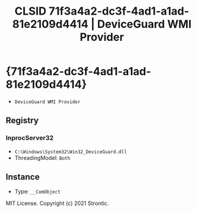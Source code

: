 ﻿---
title: "CLSID 71f3a4a2-dc3f-4ad1-a1ad-81e2109d4414 | DeviceGuard WMI Provider"
excerpt: What is COM-Object CLSID 71f3a4a2-dc3f-4ad1-a1ad-81e2109d4414?
---

# {71f3a4a2-dc3f-4ad1-a1ad-81e2109d4414}

* `DeviceGuard WMI Provider`

## Registry


### InprocServer32

* `C:\Windows\System32\Win32_DeviceGuard.dll`
* ThreadingModel: `Both`

## Instance

* Type: `__ComObject`

MIT License. Copyright (c) 2021 Strontic.


